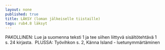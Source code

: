 ```yaml
---
layout: none
published: true
title: LÄKSY (loman jälkeiselle tiistaille)
tags: rub4.8 läksyt
---
```

PAKOLLINEN: Lue ja suomenna teksti 1 ja tee siihen liittyvä sisältötehtävä 1 s. 24 kirjasta.
​
PLUSSA: Työvihkon s. 2, Känna Island - luetunymmärtäminen